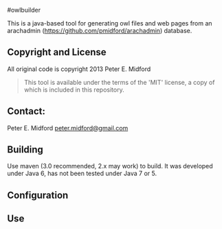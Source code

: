#owlbuilder

This is a java-based tool for generating owl files and web pages from an arachadmin 
(https://github.com/pmidford/arachadmin) database.

## Copyright and License

All original code is copyright 2013 Peter E. Midford

> This tool is available under the terms of the 'MIT' license, a copy of which is included in this repository.

## Contact:
   Peter E. Midford
   peter.midford@gmail.com

## Building

Use maven (3.0 recommended, 2.x may work) to build.  It was developed under Java 6, has not been tested under Java 7 or 5.

## Configuration

## Use

